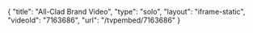 {
    "title": "All-Clad Brand Video",
    "type": "solo",
    "layout": "iframe-static",
    "videoId": "7163686",
    "url": "\/tvpembed\/7163686"
}